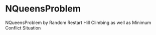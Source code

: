 # NQueensProblem

NQueensProblem by Random Restart Hill Climbing as well as Minimum Conflict Situation
